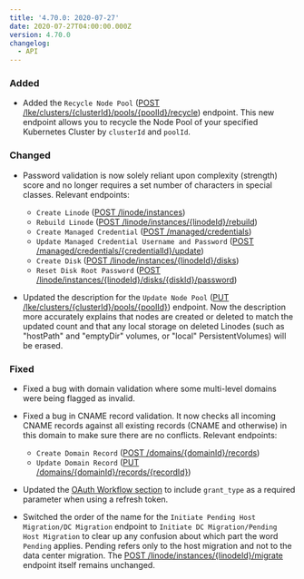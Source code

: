 ```yaml
---
title: '4.70.0: 2020-07-27'
date: 2020-07-27T04:00:00.000Z
version: 4.70.0
changelog:
  - API
---
```


### Added

- Added the `Recycle Node Pool` ([POST /lke/clusters/{clusterId}/pools/{poolId}/recycle](/api/v4/lke-clusters-cluster-id-pools-pool-id-recycle/#post)) endpoint. This new endpoint allows you to recycle the Node Pool of your specified Kubernetes Cluster by `clusterId` and `poolId`.

### Changed

- Password validation is now solely reliant upon complexity (strength) score and no longer requires a set number of characters in special classes. Relevant endpoints:

    - `Create Linode` ([POST /linode/instances](/api/v4/linode-instances/#post))
    - `Rebuild Linode` ([POST /linode/instances/{linodeId}/rebuild](/api/v4/linode-instances-linode-id-rebuild/#post))
    - `Create Managed Credential` ([POST /managed/credentials](/api/v4/managed-credentials/#post))
    - `Update Managed Credential Username and Password` ([POST /managed/credentials/{credentialId}/update](/api/v4/managed-credentials-credential-id-update/#post))
    - `Create Disk` ([POST /linode/instances/{linodeId}/disks](/api/v4/linode-instances-linode-id-disks/#post))
    - `Reset Disk Root Password` ([POST /linode/instances/{linodeId}/disks/{diskId}/password](/api/v4/linode-instances-linode-id-disks-disk-id-password/#post))

- Updated the description for the `Update Node Pool` ([PUT /lke/clusters/{clusterId}/pools/{poolId}](/api/v4/lke-clusters-cluster-id-pools-pool-id/#put)) endpoint. Now the description more accurately explains that nodes are created or deleted to match the updated count and that any local storage on deleted Linodes (such as "hostPath" and "emptyDir" volumes, or "local" PersistentVolumes) will be erased.

### Fixed

- Fixed a bug with domain validation where some multi-level domains were being flagged as invalid.

- Fixed a bug in CNAME record validation. It now checks all incoming CNAME records against all existing records (CNAME and otherwise) in this domain to make sure there are no conflicts. Relevant endpoints:

    - `Create Domain Record` ([POST /domains/{domainId}/records](/api/v4/domains-domain-id-records/#post))
    - `Update Domain Record` ([PUT /domains/{domainId}/records/{recordId}](/api/v4/domains-domain-id-records-record-id/#put))

- Updated the [OAuth Workflow section](/api/v4/#o-auth) to include `grant_type` as a required parameter when using a refresh token.

- Switched the order of the name for the `Initiate Pending Host Migration/DC Migration` endpoint to `Initiate DC Migration/Pending Host Migration` to clear up any confusion about which part the word `Pending` applies. Pending refers only to the host migration and not to the data center migration. The [POST /linode/instances/{linodeId}/migrate](/api/v4/linode-instances-linode-id-migrate/#post) endpoint itself remains unchanged.
